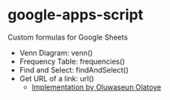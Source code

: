 # google-apps-script

Custom formulas for Google Sheets

- Venn Diagram: venn()
- Frequency Table: frequencies()
- Find and Select: findAndSelect()
- Get URL of a link: url()
    - [Implementation by Oluwaseun Olatoye](https://www.oksheets.com/extract-hyperlink-url/)
